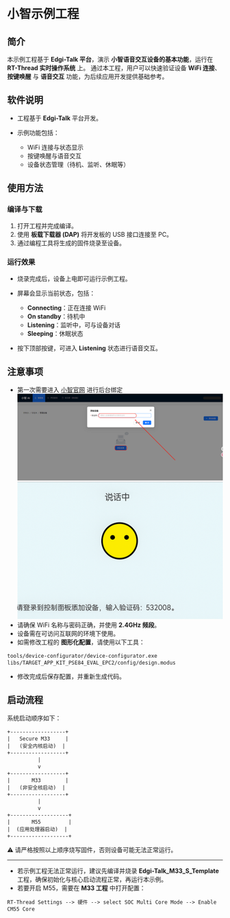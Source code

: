 # 小智示例工程

## 简介

本示例工程基于 **Edgi-Talk 平台**，演示 **小智语音交互设备的基本功能**，运行在 **RT-Thread 实时操作系统** 上。
通过本工程，用户可以快速验证设备 **WiFi 连接**、**按键唤醒** 与 **语音交互** 功能，为后续应用开发提供基础参考。

## 软件说明

* 工程基于 **Edgi-Talk** 平台开发。
* 示例功能包括：

  * WiFi 连接与状态显示
  * 按键唤醒与语音交互
  * 设备状态管理（待机、监听、休眠等）

## 使用方法

### 编译与下载

1. 打开工程并完成编译。
2. 使用 **板载下载器 (DAP)** 将开发板的 USB 接口连接至 PC。
3. 通过编程工具将生成的固件烧录至设备。

### 运行效果

* 烧录完成后，设备上电即可运行示例工程。
* 屏幕会显示当前状态，包括：

  * **Connecting**：正在连接 WiFi
  * **On standby**：待机中
  * **Listening**：监听中，可与设备对话
  * **Sleeping**：休眠状态
* 按下顶部按键，可进入 **Listening** 状态进行语音交互。

## 注意事项
* 第一次需要进入 [小智官网](https://xiaozhi.me/) 进行后台绑定
![alt text](figures/2.png)
![alt text](figures/1.png)
* 请确保 WiFi 名称与密码正确，并使用 **2.4GHz 频段**。
* 设备需在可访问互联网的环境下使用。
* 如需修改工程的 **图形化配置**，请使用以下工具：

```
tools/device-configurator/device-configurator.exe
libs/TARGET_APP_KIT_PSE84_EVAL_EPC2/config/design.modus
```

* 修改完成后保存配置，并重新生成代码。

## 启动流程

系统启动顺序如下：

```
+------------------+
|   Secure M33     |
|   (安全内核启动)  |
+------------------+
          |
          v
+------------------+
|       M33        |
|   (非安全核启动)  |
+------------------+
          |
          v
+-------------------+
|       M55         |
|  (应用处理器启动)  |
+-------------------+
```

⚠️ 请严格按照以上顺序烧写固件，否则设备可能无法正常运行。

---

* 若示例工程无法正常运行，建议先编译并烧录 **Edgi-Talk_M33_S_Template** 工程，确保初始化与核心启动流程正常，再运行本示例。
* 若要开启 M55，需要在 **M33 工程** 中打开配置：

```
RT-Thread Settings --> 硬件 --> select SOC Multi Core Mode --> Enable CM55 Core
```

